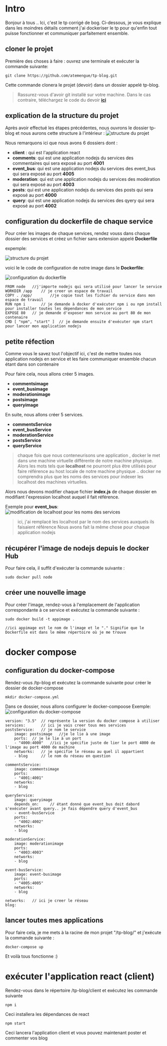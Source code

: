 # Intro

Bonjour à tous .. Ici, c'est le tp corrigé de bog. Ci-dessous, je vous explique dans les moindres détails comment j'ai dockeriser le tp pour qu'enfin tout puisse fonctionner et communiquer parfaitement ensemble.

## cloner le projet

Première des choses à faire : ouvrez une terminale et exécuter la commande suivante:

    git clone https://github.com/atemengue/tp-blog.git

Cette commande clonera le projet (devoir) dans un dossier appelé tp-blog.

> Rassurez-vous d'avoir git installé sur votre machine. Dans le cas contraire, téléchargez le code du devoir [**ici**](https://github.com/atemengue/tp-blog)

## explication de la structure du projet

Après avoir effectué les étapes précédentes, nous ouvrons le dossier tp-blog et nous aurons cette structure à l'intérieur :
![structure du projet](/assets/1.png)

Nous remarquons ici que nous avons 6 dossiers dont :

- **client** : qui est l'application react
- **comments**: qui est une application nodejs du services des commentaires qui sera exposé au port **4001**
- **event_bus**: qui est une application nodejs du services des event_bus qui sera exposé au port **4005**
- **moderation**: qui est une application nodejs du services des modération qui sera exposé au port **4003**
- **posts**: qui est une application nodejs du services des posts qui sera exposé au port **4000**
- **query**: qui est une application nodejs du services des qyery qui sera exposé au port **4002**

## configuration du dockerfile de chaque service

Pour créer les images de chaque services, rendez vouss dans chaque dossier des services et créez un fichier sans extension appelé **Dockerfile**

expemple:

![structure du projet](/assets/2.png)

voici le le code de configuration de notre image dans le **Dockerfile**:

![configuration du dockerfile](/assets/3.png)

    FROM node   //j'importe nodejs qui sera utilisé pour lancer le service
    WORKDIR /app    // je creer un espace de travail
    COPY . /app/        //je copie tout les fichier du service dans mon espace de travail
    RUN npm i       // je demande à docker d'exécuter npm i ou npm install pour installer toutes les dépendances de mon service
    EXPOSE 80   // je demande d'exposer mon service au port 80 de mon contenaire
    CMD [ "npm", "start" ]  // je demande ensuite d'exécuter npm start pour lancer mon application nodejs

## petite réfection

Comme vous le savez tout l'objectif ici, c'est de mettre toutes nos application nodejs en service et les faire communiquer ensemble chacun étant dans son contenaire

Pour faire cela, nous allons créer 5 images.

- **commentsimage**
- **event_busimage**
- **moderationimage**
- **postsimage**
- **queryimage**

En suite, nous allons créer 5 services.

- **commentsService**
- **event_busService**
- **moderationService**
- **postsService**
- **queryService**

> chaque fois que nous conteneurisons une application , docker le met dans une machine virtuelle différente de notre machine physique. Alors les mots tels que **localhost** ne pourront plus être utilisés pour faire référence au host locale de notre machine physique ..
> docker ne comprendra plus que les noms des services pour indexer les localhost des machines virtuelles.

Alors nous devons modifier chaque fichier **index.js** de chaque dossier en modifiant l'expression localhost auquel il fait référence.

Exemple pour **event_bus**:
![modification de localhost pour les noms des services](/assets/4.png)

> ici, j'ai remplacé les localhost par le nom des services auxquels ils faisaient référence
> Nous avons fait la même chose pour chaque application nodejs

## récupérer l'image de nodejs depuis le docker Hub

Pour faire cela, il suffit d'exécuter la commande suivante :

    sudo docker pull node

## créer une nouvelle image

Pour créer l'image, rendez-vous à l'emplacement de l'application correspondante à ce service et exécutez la commande suivante :

    sudo docker build -t appimage .

    //ici appimage est le nom de l'image et le "." Signifie que le Dockerfile est dans le même répertoire où je me trouve

# docker compose

## configuration du docker-compose

Rendez-vous /tp-blog et exécutez la commande suivante pour créer le dossier de docker-compose

    mkdir docker-compose.yml

Dans ce dossier, nous allons configurer le docker-compoose
Exemple:
![configuration du docker-compose](/assets/5.png)

    version: "3.5"  // représente la version du docker compose à utiliser
    services:       // ici je vais creer tous mes services
    postsService:   // je nom le service
        image: postsimage   //je le lie à une image
        ports:  // je le lie à un port
        - "4000:4000"   //ici je spécifie juste de lier le port 4000 de l'image au port 4000 de machine
        networks:   // je spécifie le réseau au quel il appartient
        - blog      // le nom du réseau en question

    commentsService:
        image: commentsimage
        ports:
        - "4001:4001"
        networks:
        - blog

    queryService:
        image: queryimage
        depends_on:     // étant donné que event_bus doit dabord s'exécuter avant query.. je fais dépendre query d'event_bus
        - event-busService
        ports:
        - "4002:4002"
        networks:
        - blog

    moderationService:
        image: moderationimage
        ports:
        - "4003:4003"
        networks:
        - blog

    event-busService:
        image: event-busimage
        ports:
        - "4005:4005"
        networks:
        - blog

    networks:   // ici je creer le réseau
    blog:

## lancer toutes mes applications

Pour faire cela, je me mets à la racine de mon projet "/tp-blog/" et j'exécute la commande suivante :

    docker-compose up

Et voilà tous fonctionne :)

# exécuter l'application react (client)

Rendez-vous dans le répertoire /tp-blog/client et exécutez les commande suivante

    npm i

Ceci installera les dépendances de react

    npm start

Ceci lancera l'application client et vous pouvez maintenant poster et commenter vos blog
